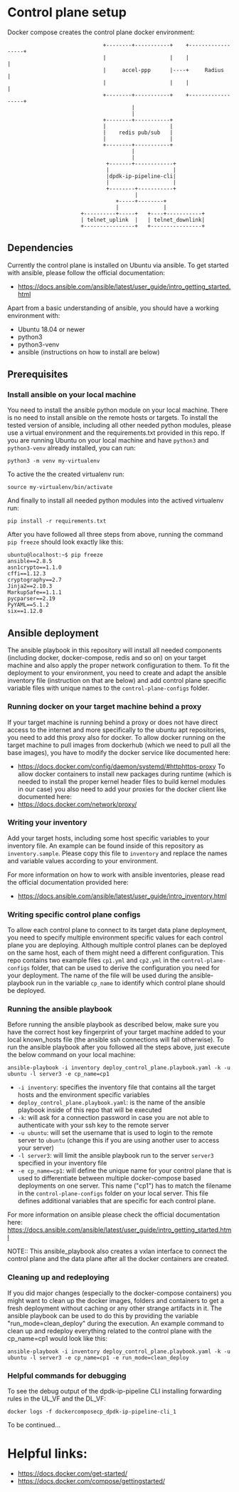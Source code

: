 # Control plane setup

Docker compose creates the control plane docker environment:

```
                              +--------+-----------+    +------------------+
                              |                    |    |                  |
                              |     accel-ppp      |----+     Radius       |
                              |                    |    |                  |
                              +--------+-----------+    +------------------+
                                       |
                                       |
                              +--------+-----------+
                              |                    |
                              |    redis pub/sub   |
                              |                    |
                              +--------+-----------+
                                       |
                                       |
                               +-------+------------+
                               |                    |
                               |dpdk-ip-pipeline-cli|
                               |                    |
                               +--------+-----------+
                                        |
                                  +-----+--------+
                                  |              |
                       +----------+-----+   +----+-----------+    
                       | telnet_uplink  |   | telnet_downlink|
                       +----------------+   +----------------+     
```
## Dependencies

Currently the control plane is installed on Ubuntu via ansible.
To get started with ansible, please follow the official documentation:
- https://docs.ansible.com/ansible/latest/user_guide/intro_getting_started.html

Apart from a basic understanding of ansible, you should have a working
environment with:

* Ubuntu 18.04 or newer
* python3
* python3-venv
* ansible (instructions on how to install are below)

## Prerequisites

### Install ansible on your local machine

You need to install the ansible python module on your local machine. There is no
need to install ansible on the remote hosts or targets. To install the tested
version of ansible, including all other needed python modules, please use a
virtual environment and the requirements.txt provided in this repo. If you are
running Ubuntu on your local machine and have `python3` and `python3-venv`
already installed, you can run:

```
python3 -m venv my-virtualenv
```

To active the the created virtualenv run:

```
source my-virtualenv/bin/activate
```

And finally to install all needed python modules into the actived virtualenv run:

```
pip install -r requirements.txt
```

After you have followed all three steps from above, running the command `pip
freeze` should look exactly like this:

```
ubuntu@localhost:~$ pip freeze
ansible==2.8.5
asn1crypto==1.1.0
cffi==1.12.3
cryptography==2.7
Jinja2==2.10.3
MarkupSafe==1.1.1
pycparser==2.19
PyYAML==5.1.2
six==1.12.0
```

## Ansible deployment

The ansible playbook in this repository will install all needed components
(including docker, docker-compose, redis and so on) on your target machine and
also apply the proper network configuration to them. To fit the deployment to
your environment, you need to create and adapt the ansible inventory file
(instruction on that are below) and add  control plane specific variable files
with unique names to the `control-plane-configs` folder.

### Running docker on your target machine behind a proxy

If your target machine is running behind a proxy or does not have direct access
to the internet and more specifically to the ubuntu apt repositories, you need
to add this proxy also for docker. To allow docker running on the target machine
to pull images from dockerhub (which we need to pull all the base images), you
have to modify the docker service like documented here:
- https://docs.docker.com/config/daemon/systemd/#httphttps-proxy
To allow docker containers to install new packages during runtime (which is
needed to install the proper kernel header files to build kernel modules in our
case) you also need to add your proxies for the docker client like documented
here:
- https://docs.docker.com/network/proxy/

### Writing your inventory

Add your target hosts, including some host specific variables to your inventory
file. An example can be found inside of this repository as `inventory.sample`.
Please copy this file to `inventory` and replace the names and variable values
according to your environment.

For more information on how to work with ansible inventories, please read the
official documentation provided here:
- https://docs.ansible.com/ansible/latest/user_guide/intro_inventory.html

### Writing specific control plane configs

To allow each control plane to connect to its target data plane deployment, you
need to specify multiple environment specific values for each control plane you
are deploying. Although multiple control planes can be deployed on the same
host, each of them might need a different configuration. This repo contains two
example files `cp1.yml` and `cp2.yml` in the `control-plane-configs` folder,
that can be used to derive the configuration you need for your deployment. The
name of the file will be used during the ansible-playbook run in the variable
`cp_name` to identify which control plane should be deployed.

### Running the ansible playbook

Before running the ansible playbook as described below, make sure you have the
correct host key fingerprint of your target machine added to your local
known_hosts file (the ansible ssh connections will fail otherwise).
To run the ansible playbook after you followed all the steps above, just
execute the below command on your local machine:

```
ansible-playbook -i inventory deploy_control_plane.playbook.yaml -k -u ubuntu -l server3 -e cp_name=cp1
```

- `-i inventory`: specifies the inventory file that contains all the target
  hosts and the environment specific variables
- `deploy_control_plane.playbook.yaml`: is the name of the ansible playbook
  inside of this repo that will be executed
- `-k`: will ask for a connection password in case you are not able to
  authenticate with your ssh key to the remote server
- `-u ubuntu`: will set the username that is used to login to the remote server
  to `ubuntu` (change this if you are using another user to access your server)
- `-l server3`: will limit the ansible playbook run to the server `server3`
  specified in your inventory file
- `-e cp_name=cp1`: will define the unique name for your control plane that is
  used to differentiate between multiple docker-compose based deployments on one
  server. This name ("cp1") has to match the filename in the
  `control-plane-configs` folder on your local server. This file defines
  additional variables that are specific for each control plane.

For more information on ansible please check the official documentation here:
https://docs.ansible.com/ansible/latest/user_guide/intro_getting_started.html

NOTE:: This ansible_playbook also creates a vxlan interface to connect the
control plane and the data plane after all the docker containers are created.

### Cleaning up and redeploying

If you did major changes (especially to the docker-compose containers) you might
want to clean up the docker images, folders and containers to get a fresh
deployment without caching or any other strange artifacts in it. The ansible
playbook can be used to do this by providing the variable
"run_mode=clean_deploy" during the execution. An example command to clean up and
redeploy everything related to the control plane with the cp_name=cp1 would look
like this:

```
ansible-playbook -i inventory deploy_control_plane.playbook.yaml -k -u ubuntu -l server3 -e cp_name=cp1 -e run_mode=clean_deploy
```
 

### Helpful commands for debugging

To see the debug output of the dpdk-ip-pipeline CLI installing forwarding rules in the UL_VF and the DL_VF:

```
docker logs -f dockercomposecp_dpdk-ip-pipeline-cli_1
```

To be continued...

# Helpful links:

- https://docs.docker.com/get-started/
- https://docs.docker.com/compose/gettingstarted/

